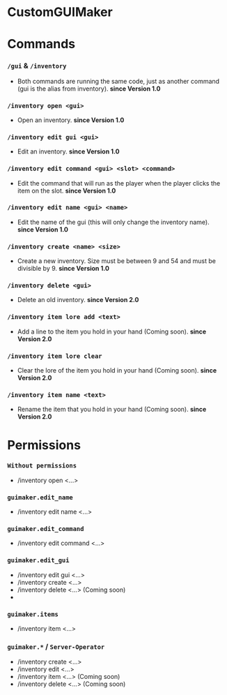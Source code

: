 # CustomGUIMaker

# Commands

### `/gui` & `/inventory`
* Both commands are running the same code, just as another command (gui is the alias from inventory). **since Version 1.0** <br>


### ``/inventory open <gui>``
* Open an inventory. **since Version 1.0** <br>


### ``/inventory edit gui <gui>``
* Edit an inventory. **since Version 1.0** <br>


### ``/inventory edit command <gui> <slot> <command>``
* Edit the command that will run as the player when the player clicks the item on the slot. **since Version 1.0** <br>


### ``/inventory edit name <gui> <name>``
* Edit the name of the gui (this will only change the inventory name). **since Version 1.0** <br>


### ``/inventory create <name> <size>``
* Create a new inventory. Size must be between 9 and 54 and must be divisible by 9. **since Version 1.0** <br>


### ``/inventory delete <gui>``
* Delete an old inventory. **since Version 2.0** <br>


### ``/inventory item lore add <text>``
* Add a line to the item you hold in your hand (Coming soon). **since Version 2.0** <br>


### ``/inventory item lore clear``
* Clear the lore of the item you hold in your hand (Coming soon). **since Version 2.0** <br>


### ``/inventory item name <text>``
* Rename the item that you hold in your hand (Coming soon). **since Version 2.0**

# Permissions
  
### ``Without permissions``
* /inventory open <...> <br>
  
### ``guimaker.edit_name``
* /inventory edit name <...> <br>

### ``guimaker.edit_command``
* /inventory edit command <...> <br>

### ``guimaker.edit_gui``
* /inventory edit gui <...>
* /inventory create <...>
* /inventory delete <...> (Coming soon) <br>
* 
### ``guimaker.items``
* /inventory item <...> <br>

### ``guimaker.*`` / ``Server-Operator``
* /inventory create <...>
* /inventory edit <...>
* /inventory item <...> (Coming soon)
* /inventory delete <...> (Coming soon)
